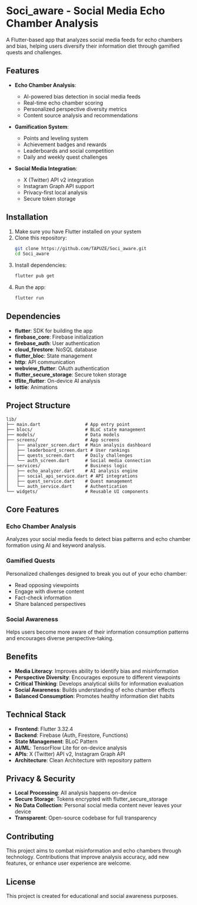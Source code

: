 # Soci_aware - Social Media Echo Chamber Analysis

A Flutter-based app that analyzes social media feeds for echo chambers and bias, helping users diversify their information diet through gamified quests and challenges.

## Features

- **Echo Chamber Analysis**:
  - AI-powered bias detection in social media feeds
  - Real-time echo chamber scoring
  - Personalized perspective diversity metrics
  - Content source analysis and recommendations

- **Gamification System**:
  - Points and leveling system
  - Achievement badges and rewards
  - Leaderboards and social competition
  - Daily and weekly quest challenges

- **Social Media Integration**:
  - X (Twitter) API v2 integration
  - Instagram Graph API support
  - Privacy-first local analysis
  - Secure token storage

## Installation

1. Make sure you have Flutter installed on your system
2. Clone this repository:
   ```bash
   git clone https://github.com/TAPUZE/Soci_aware.git
   cd Soci_aware
   ```
3. Install dependencies:
   ```bash
   flutter pub get
   ```
4. Run the app:
   ```bash
   flutter run
   ```

## Dependencies

- **flutter**: SDK for building the app
- **firebase_core**: Firebase initialization
- **firebase_auth**: User authentication
- **cloud_firestore**: NoSQL database
- **flutter_bloc**: State management
- **http**: API communication
- **webview_flutter**: OAuth authentication
- **flutter_secure_storage**: Secure token storage
- **tflite_flutter**: On-device AI analysis
- **lottie**: Animations

## Project Structure

```
lib/
├── main.dart                 # App entry point
├── blocs/                    # BLoC state management
├── models/                   # Data models
├── screens/                  # App screens
│   ├── analyzer_screen.dart  # Main analysis dashboard
│   ├── leaderboard_screen.dart # User rankings
│   ├── quests_screen.dart    # Daily challenges
│   └── auth_screen.dart      # Social media connection
├── services/                 # Business logic
│   ├── echo_analyzer.dart    # AI analysis engine
│   ├── social_api_service.dart # API integrations
│   ├── quest_service.dart    # Quest management
│   └── auth_service.dart     # Authentication
└── widgets/                  # Reusable UI components
```

## Core Features

### Echo Chamber Analysis
Analyzes your social media feeds to detect bias patterns and echo chamber formation using AI and keyword analysis.

### Gamified Quests
Personalized challenges designed to break you out of your echo chamber:
- Read opposing viewpoints
- Engage with diverse content
- Fact-check information
- Share balanced perspectives

### Social Awareness
Helps users become more aware of their information consumption patterns and encourages diverse perspective-taking.

## Benefits

- **Media Literacy**: Improves ability to identify bias and misinformation
- **Perspective Diversity**: Encourages exposure to different viewpoints
- **Critical Thinking**: Develops analytical skills for information evaluation
- **Social Awareness**: Builds understanding of echo chamber effects
- **Balanced Consumption**: Promotes healthy information diet habits

## Technical Stack

- **Frontend**: Flutter 3.32.4
- **Backend**: Firebase (Auth, Firestore, Functions)
- **State Management**: BLoC Pattern
- **AI/ML**: TensorFlow Lite for on-device analysis
- **APIs**: X (Twitter) API v2, Instagram Graph API
- **Architecture**: Clean Architecture with repository pattern

## Privacy & Security

- **Local Processing**: All analysis happens on-device
- **Secure Storage**: Tokens encrypted with flutter_secure_storage
- **No Data Collection**: Personal social media content never leaves your device
- **Transparent**: Open-source codebase for full transparency

## Contributing

This project aims to combat misinformation and echo chambers through technology. Contributions that improve analysis accuracy, add new features, or enhance user experience are welcome.

## License

This project is created for educational and social awareness purposes.
